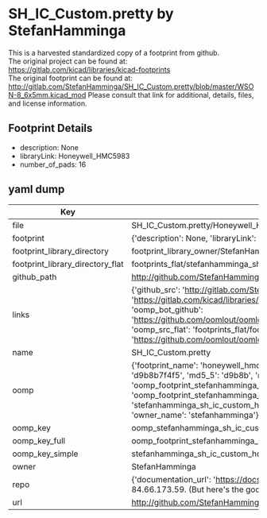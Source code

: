 # SH_IC_Custom.pretty by StefanHamminga  
This is a harvested standardized copy of a footprint from github.  
The original project can be found at:  
https://gitlab.com/kicad/libraries/kicad-footprints  
The original footprint can be found at:
http://gitlab.com/StefanHamminga/SH_IC_Custom.pretty/blob/master/WSON-8_6x5mm.kicad_mod
Please consult that link for additional, details, files, and license information.  
## Footprint Details
* description: None  
* libraryLink: Honeywell_HMC5983  
* number_of_pads: 16  
## yaml dump  
| Key | Value |  
| --- | --- |  
| file | SH_IC_Custom.pretty/Honeywell_HMC5983.kicad_mod |  
| footprint | {'description': None, 'libraryLink': 'Honeywell_HMC5983', 'number_of_pads': 16} |  
| footprint_library_directory | footprint_library_owner/StefanHamminga_SH_IC_Custom.pretty |  
| footprint_library_directory_flat | footprints_flat/stefanhamminga_sh_ic_custom_honeywell_hmc5983/working |  
| github_path | http://github.com/StefanHamminga/SH_IC_Custom.pretty/blob/master/Honeywell_HMC5983.kicad_mod |  
| links | {'github_src': 'http://gitlab.com/StefanHamminga/SH_IC_Custom.pretty/blob/master/WSON-8_6x5mm.kicad_mod', 'github_src_repo': 'https://gitlab.com/kicad/libraries/kicad-footprints', 'oomp_bot': 'footprints/stefanhamminga_sh_ic_custom_honeywell_hmc5983/working', 'oomp_bot_github': 'https://github.com/oomlout/oomlout_oomp_footprint_bot/tree/main/footprints/stefanhamminga_sh_ic_custom_honeywell_hmc5983/working', 'oomp_src_flat': 'footprints_flat/footprints_flat/stefanhamminga_sh_ic_custom_honeywell_hmc5983/working', 'oomp_src_flat_github': 'https://github.com/oomlout/oomlout_oomp_footprint_src/tree/main/footprints_flat/stefanhamminga_sh_ic_custom_honeywell_hmc5983/working'} |  
| name | SH_IC_Custom.pretty |  
| oomp | {'footprint_name': 'honeywell_hmc5983', 'library_name': 'sh_ic_custom', 'md5': 'd9b8b7f4f5d28e39e6e8906e0c796584', 'md5_10': 'd9b8b7f4f5', 'md5_5': 'd9b8b', 'md5_6': 'd9b8b7', 'oomp_key': 'oomp_stefanhamminga_sh_ic_custom_honeywell_hmc5983', 'oomp_key_extra': 'oomp_footprint_stefanhamminga_sh_ic_custom_honeywell_hmc5983', 'oomp_key_full': 'oomp_footprint_stefanhamminga_sh_ic_custom_honeywell_hmc5983_d9b8b7', 'oomp_key_simple': 'stefanhamminga_sh_ic_custom_honeywell_hmc5983', 'original_filename': 'SH_IC_Custom.pretty/Honeywell_HMC5983.kicad_mod', 'owner_name': 'stefanhamminga'} |  
| oomp_key | oomp_stefanhamminga_sh_ic_custom_honeywell_hmc5983 |  
| oomp_key_full | oomp_footprint_stefanhamminga_sh_ic_custom_honeywell_hmc5983 |  
| oomp_key_simple | stefanhamminga_sh_ic_custom_honeywell_hmc5983 |  
| owner | StefanHamminga |  
| repo | {'documentation_url': 'https://docs.github.com/rest/overview/resources-in-the-rest-api#rate-limiting', 'message': "API rate limit exceeded for 84.66.173.59. (But here's the good news: Authenticated requests get a higher rate limit. Check out the documentation for more details.)"} |  
| url | http://github.com/StefanHamminga/SH_IC_Custom.pretty |  

